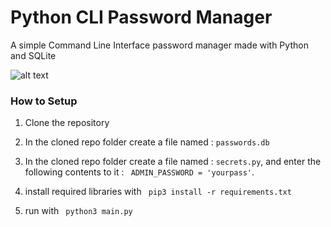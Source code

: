 # Python CLI Password Manager
A simple Command Line Interface password manager made with Python and SQLite


![alt text](https://drive.google.com/file/d/1EmxSZc9H1ha7ExbJX0o7ulpRGYPoeyZ5/view?usp=sharing)


### How to Setup

1. Clone the repository
2. In the cloned repo folder create a file named : `passwords.db`
3. In the cloned repo folder create a file named : `secrets.py`, and enter the following contents to it : ` ADMIN_PASSWORD = 'yourpass'`.

                                                  
                                                    
3. install required libraries with ` pip3 install -r requirements.txt`
4. run with ` python3 main.py`
